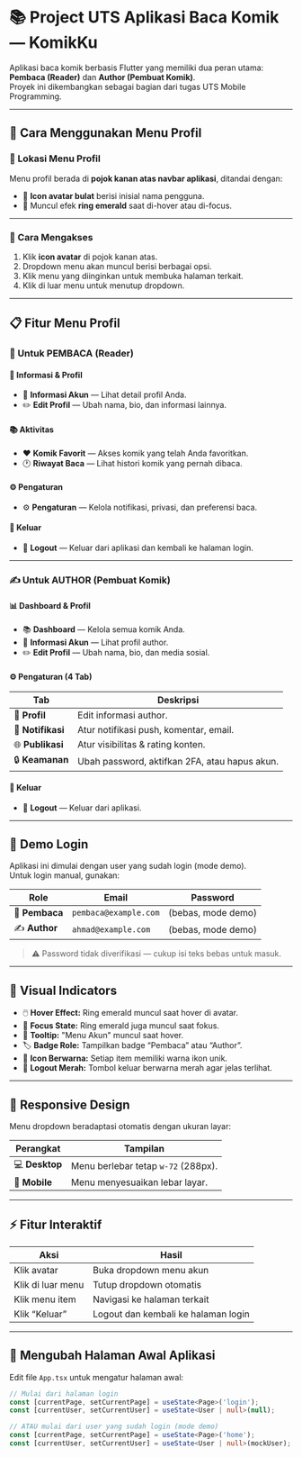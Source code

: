 # 📚 Project UTS Aplikasi Baca Komik — **KomikKu**

Aplikasi baca komik berbasis Flutter yang memiliki dua peran utama:  
**Pembaca (Reader)** dan **Author (Pembuat Komik)**.  
Proyek ini dikembangkan sebagai bagian dari tugas UTS Mobile Programming.

---

## 🧭 Cara Menggunakan **Menu Profil**

### 🎯 Lokasi Menu Profil
Menu profil berada di **pojok kanan atas navbar aplikasi**, ditandai dengan:
- 🧑 **Icon avatar bulat** berisi inisial nama pengguna.
- 🌟 Muncul efek **ring emerald** saat di-hover atau di-focus.

---

### 🚀 Cara Mengakses
1. Klik **icon avatar** di pojok kanan atas.
2. Dropdown menu akan muncul berisi berbagai opsi.
3. Klik menu yang diinginkan untuk membuka halaman terkait.
4. Klik di luar menu untuk menutup dropdown.

---

## 📋 Fitur Menu Profil

### 👥 Untuk **PEMBACA (Reader)**

#### 🔎 Informasi & Profil
- 📝 **Informasi Akun** — Lihat detail profil Anda.  
- ✏️ **Edit Profil** — Ubah nama, bio, dan informasi lainnya.

#### 📚 Aktivitas
- ❤️ **Komik Favorit** — Akses komik yang telah Anda favoritkan.  
- 🕐 **Riwayat Baca** — Lihat histori komik yang pernah dibaca.

#### ⚙️ Pengaturan
- ⚙️ **Pengaturan** — Kelola notifikasi, privasi, dan preferensi baca.

#### 🚪 Keluar
- 🔴 **Logout** — Keluar dari aplikasi dan kembali ke halaman login.

---

### ✍️ Untuk **AUTHOR (Pembuat Komik)**

#### 📊 Dashboard & Profil
- 📚 **Dashboard** — Kelola semua komik Anda.
- 📝 **Informasi Akun** — Lihat profil author.
- ✏️ **Edit Profil** — Ubah nama, bio, dan media sosial.

#### ⚙️ Pengaturan (4 Tab)
| Tab | Deskripsi |
|-----|------------|
| 👤 **Profil** | Edit informasi author. |
| 🔔 **Notifikasi** | Atur notifikasi push, komentar, email. |
| 🌐 **Publikasi** | Atur visibilitas & rating konten. |
| 🔒 **Keamanan** | Ubah password, aktifkan 2FA, atau hapus akun. |

#### 🚪 Keluar
- 🔴 **Logout** — Keluar dari aplikasi.

---

## 🔐 Demo Login

Aplikasi ini dimulai dengan user yang sudah login (mode demo).  
Untuk login manual, gunakan:

| Role | Email | Password |
|------|--------|-----------|
| 👥 **Pembaca** | `pembaca@example.com` | (bebas, mode demo) |
| ✍️ **Author** | `ahmad@example.com` | (bebas, mode demo) |

> ⚠️ Password tidak diverifikasi — cukup isi teks bebas untuk masuk.

---

## 🎨 Visual Indicators
- 🖱️ **Hover Effect:** Ring emerald muncul saat hover di avatar.  
- 🎯 **Focus State:** Ring emerald juga muncul saat fokus.  
- 💬 **Tooltip:** "Menu Akun" muncul saat hover.  
- 🏷️ **Badge Role:** Tampilkan badge “Pembaca” atau “Author”.  
- 🎨 **Icon Berwarna:** Setiap item memiliki warna ikon unik.  
- 🔴 **Logout Merah:** Tombol keluar berwarna merah agar jelas terlihat.

---

## 📱 Responsive Design
Menu dropdown beradaptasi otomatis dengan ukuran layar:

| Perangkat | Tampilan |
|------------|-----------|
| 💻 **Desktop** | Menu berlebar tetap `w-72` (288px). |
| 📱 **Mobile** | Menu menyesuaikan lebar layar. |

---

## ⚡ Fitur Interaktif
| Aksi | Hasil |
|------|--------|
| Klik avatar | Buka dropdown menu akun |
| Klik di luar menu | Tutup dropdown otomatis |
| Klik menu item | Navigasi ke halaman terkait |
| Klik “Keluar” | Logout dan kembali ke halaman login |

---

## 🔄 Mengubah Halaman Awal Aplikasi

Edit file `App.tsx` untuk mengatur halaman awal:

```typescript
// Mulai dari halaman login
const [currentPage, setCurrentPage] = useState<Page>('login');
const [currentUser, setCurrentUser] = useState<User | null>(null);

// ATAU mulai dari user yang sudah login (mode demo)
const [currentPage, setCurrentPage] = useState<Page>('home');
const [currentUser, setCurrentUser] = useState<User | null>(mockUser);
